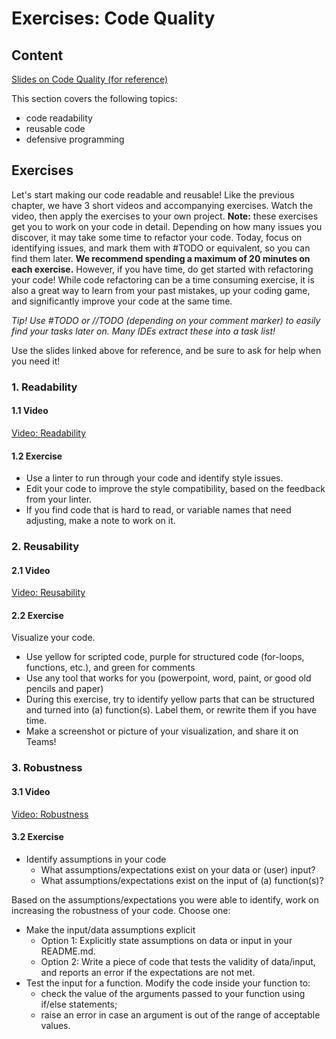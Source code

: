 # Exercises: Code Quality

## Content

[Slides on Code Quality (for reference)](slides/slides_code-quality.html) 

This section covers the following topics:
* code readability
* reusable code
* defensive programming

## Exercises

Let's start making our code readable and reusable! 
Like the previous chapter, we have 3 short videos and accompanying exercises. 
Watch the video, then apply the exercises to your own project.
**Note:** these exercises get you to work on your code in detail.
Depending on how many issues you discover, it may take some time to refactor your code.
Today, focus on identifying issues, and mark them with #TODO or equivalent, so you can find them later.
**We recommend spending a maximum of 20 minutes on each exercise.**
However, if you have time, do get started with refactoring your code!
While code refactoring can be a time consuming exercise, it is also a great way to learn from your past mistakes, up your coding game, and significantly improve your code at the same time.

_Tip! Use #TODO or //TODO (depending on your comment marker) to easily find your tasks later on. Many IDEs extract these into a task list!_

Use the slides linked above for reference, and be sure to ask for help when you need it!

### 1. Readability

#### 1.1 Video

[Video: Readability](https://vimeo.com/463264170)

#### 1.2 Exercise
- Use a linter to run through your code and identify style issues.
- Edit your code to improve the style compatibility, based on the feedback from your linter.
- If you find code that is hard to read, or variable names that need adjusting, make a note to work on it.

### 2. Reusability

#### 2.1 Video

[Video: Reusability](https://vimeo.com/463647105)

#### 2.2 Exercise
Visualize your code.
- Use yellow for scripted code, purple for structured code (for-loops, functions, etc.), and green for comments
- Use any tool that works for you (powerpoint, word, paint, or good old pencils and paper)
- During this exercise, try to identify yellow parts that can be structured and turned into (a) function(s). Label them, or rewrite them if you have time.
- Make a screenshot or picture of your visualization, and share it on Teams!

### 3. Robustness

#### 3.1 Video

[Video: Robustness](https://vimeo.com/463636970)

#### 3.2 Exercise
- Identify assumptions in your code
  - What assumptions/expectations exist on your data or (user) input?
  - What assumptions/expectations exist on the input of (a) function(s)?

Based on the assumptions/expectations you were able to identify, work on increasing the robustness of your code.
Choose one:
- Make the input/data assumptions explicit
  - Option 1: Explicitly state assumptions on data or input in your README.md.
  - Option 2: Write a piece of code that tests the validity of data/input, and reports an error if the expectations are not met.
- Test the input for a function. Modify the code inside your function to:
  - check the value of the arguments passed to your function using if/else statements;
  - raise an error in case an argument is out of the range of acceptable values.
